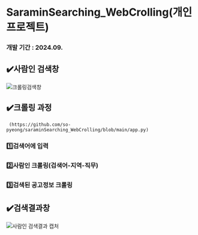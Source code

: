 # SaraminSearching_WebCrolling(개인 프로젝트)
### 개발 기간 : 2024.09.

## ✔️사람인 검색창
![크롤링검색창](https://github.com/user-attachments/assets/231de81c-1ac0-4101-938d-abc0bcd11cc8)


## ✔️크롤링 과정 
     (https://github.com/so-pyeong/saraminSearching_WebCrolling/blob/main/app.py)
###  1️⃣검색어에 입력
###  2️⃣사람인 크롤링(검색어-지역-직무)
###  3️⃣검색된 공고정보 크롤링

## ✔️검색결과창
![사람인 검색결과 캡처](https://github.com/user-attachments/assets/f5349055-507a-4aee-b8b2-dca229663f86)
